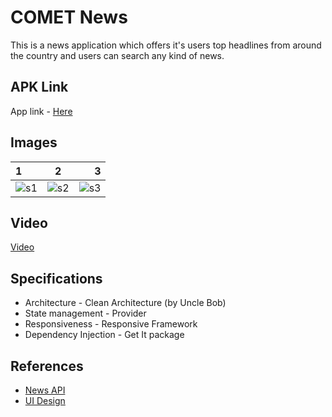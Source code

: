 # COMET News
This is a news application which offers it's users top headlines from around the country and users can search any kind of news.

## APK Link
App link - [Here](https://drive.google.com/file/d/1QcijhGK08ATm4W0XMJdN6iJxymeF0Hkt/view?usp=sharing)

## Images
| 1 | 2 | 3 |
| :--- | :---: | ---: |
| ![s1](https://user-images.githubusercontent.com/37190888/131489366-333fab60-8ff0-4170-a7f9-bb9197547d71.jpg) | ![s2](https://user-images.githubusercontent.com/37190888/131489390-96c6c954-e92f-4537-8a8d-77f6d65bf5f6.jpg) | ![s3](https://user-images.githubusercontent.com/37190888/131489404-a76b5fbd-cbb1-4761-a324-510fa1a0aa4a.jpg) |

## Video


[Video](https://user-images.githubusercontent.com/37190888/131491504-c02c2193-ef9c-4dae-9525-618aa35643dd.mp4)

## Specifications
*  Architecture - Clean Architecture (by Uncle Bob)
*  State management - Provider
*  Responsiveness - Responsive Framework
*  Dependency Injection - Get It package

## References
*  [News API](https://newsapi.org/)
*  [UI Design](https://dribbble.com/shots/16069091-Wocono-Article-and-news-App)
